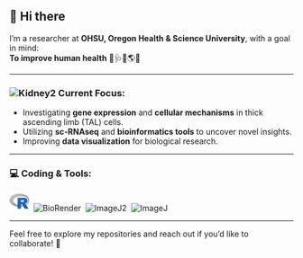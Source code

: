 ## 👋 Hi there   

I’m a researcher at **OHSU, Oregon Health & Science University**, with a goal in mind:  
**To improve human health** 🧬🩺💡🌎🌱  

---

###  <img src="https://cdn.iconscout.com/icon/free/png-512/free-kidney-icon-download-in-svg-png-gif-file-formats--organ-health-medical-pack-healthcare-icons-20102.png?f=webp&w=512" title="Kidney2" alt="Kidney2" width="35" height="35"/> Current Focus:
- Investigating **gene expression** and **cellular mechanisms** in thick ascending limb (TAL) cells.  
- Utilizing **sc-RNAseq** and **bioinformatics tools** to uncover novel insights.  
- Improving **data visualization** for biological research.

---

### 💻 Coding & Tools:
<p>
<img src="https://github.com/devicons/devicon/blob/master/icons/r/r-original.svg" title="R" alt="R" width="35" height="35"/>&nbsp;
<img src="https://icons.biorender.com/w550xh620/5c9a3661743ac2330043c94d/biorender-logo.png" title="BioRender" alt="BioRender" width="35" height="35"/>&nbsp;  
<img src="https://camo.githubusercontent.com/6873eaea11b931b99ef97917b68a801443326ea323d67903628cf6e4f146c2d7/68747470733a2f2f696d6167656a2e6e65742f6d656469612f69636f6e732f696d6167656a322e706e67" title="ImageJ2" alt="ImageJ2" width="35" height="35"/>&nbsp;
<img src="https://camo.githubusercontent.com/84c9dc0a8eac930c28dcb398928786c760bcf1a36f186b41229a1323bbd49396/68747470733a2f2f696d6167656a2e6e65742f6d656469612f69636f6e732f696d6167656a2e706e67" title="ImageJ" alt="ImageJ" width="35" height="35"/>&nbsp;
</p>

---

Feel free to explore my repositories and reach out if you’d like to collaborate! 🚀  
